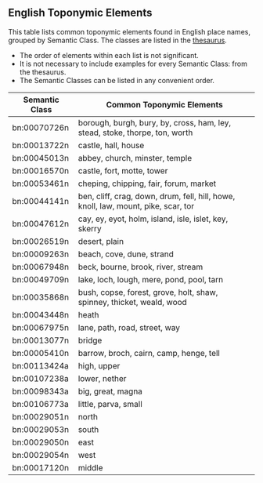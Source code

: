 ## English Toponymic Elements

This table lists common toponymic elements found in English place names, grouped by Semantic Class. The classes are listed in the [thesaurus](https://github.com/WorldHistoricalGazetteer/epitran/blob/toponymic-linguistics/epitran/data/topos/thesaurus.md).

* The order of elements within each list is not significant.
* It is not necessary to include examples for every Semantic Class: from the thesaurus.
* The Semantic Classes can be listed in any convenient order.

| Semantic Class | Common Toponymic Elements |
|---|---|
| bn:00070726n | borough, burgh, bury, by, cross, ham, ley, stead, stoke, thorpe, ton, worth |
| bn:00013722n | castle, hall, house |
| bn:00045013n | abbey, church, minster, temple |
| bn:00016570n | castle, fort, motte, tower |
| bn:00053461n | cheping, chipping, fair, forum, market |
| bn:00044141n | ben, cliff, crag, down, drum, fell, hill, howe, knoll, law, mount, pike, scar, tor |
| bn:00047612n | cay, ey, eyot, holm, island, isle, islet, key, skerry |
| bn:00026519n | desert, plain |
| bn:00009263n | beach, cove, dune, strand |
| bn:00067948n | beck, bourne, brook, river, stream |
| bn:00049709n | lake, loch, lough, mere, pond, pool, tarn |
| bn:00035868n | bush, copse, forest, grove, holt, shaw, spinney, thicket, weald, wood |
| bn:00043448n | heath |
| bn:00067975n | lane, path, road, street, way |
| bn:00013077n | bridge |
| bn:00005410n | barrow, broch, cairn, camp, henge, tell |
| bn:00113424a | high, upper |
| bn:00107238a | lower, nether |
| bn:00098343a | big, great, magna |
| bn:00106773a | little, parva, small |
| bn:00029051n | north |
| bn:00029053n | south |
| bn:00029050n | east |
| bn:00029054n | west |
| bn:00017120n | middle |
